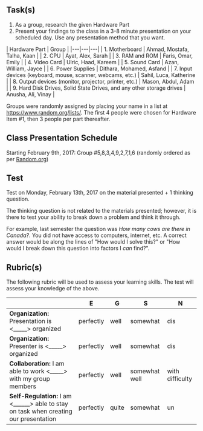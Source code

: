 Task(s)
-------
1. As a group, research the given Hardware Part
2. Present your findings to the class in a 3-8 minute presentation on your scheduled day.  Use any presentation method that you want.

| Hardware Part |  Group  |
|---|---|---|
| 1. Motherboard | Ahmad, Mostafa, Talha, Kaan | 
| 2. CPU | Ayat, Alex, Sarah | 
| 3. RAM and ROM | Faris, Omar, Emily | 
| 4. Video Card | Ulric, Haad, Kareem | 
| 5. Sound Card | Azan, William, Jayce | 
| 6. Power Supplies | Dithara, Mohamed, Asfand  | 
| 7. Input devices (keyboard, mouse, scanner, webcams, etc.) | Sahil, Luca, Katherine | 
| 8. Output devices (monitor, projector, printer, etc.) | Mason, Abdul, Adam | 
| 9. Hard Disk Drives, Solid State Drives, and any other storage drives | Anusha, Ali, Vinay | 

Groups were randomly assigned by placing your name in a list at https://www.random.org/lists/.  The first 4 people were chosen for Hardware Item #1, then 3 people per part thereafter.

Class Presentation Schedule
------------------
Starting February 9th, 2017:
Group #5,8,3,4,9,2,7,1,6 (randomly ordered as per [Random.org](https://www.random.org/lists/)) 

Test
------------
Test on Monday, February 13th, 2017 on the material presented + 1 thinking question.

The thinking question is not related to the materials presented; however, it is there to test your ability to break down a problem and think it through.

For example, last semester the question was _How many cows are there in Canada?_.  You did not have access to computers, internet, etc.  A correct answer would be along the lines of "How would I solve this?" or "How would I break down this question into factors I _can_ find?".

Rubric(s)
---------
The following rubric will be used to assess your learning skills.  The test will assess your knowledge of the above.

| | E | G | S | N | 
|---| --- | --- | --- | --- |
| **Organization:** Presentation is <_____> organized | perfectly | well | somewhat | dis |
| **Organization:** Presenter is <_____> organized | perfectly | well | somewhat | dis |
| **Collaboration:** I am able to work <_____> with my group members | perfectly | well | somewhat well | with difficulty |
| **Self-Regulation:** I am <______> able to stay on task when creating our presentation | perfectly | quite | somewhat | un |

